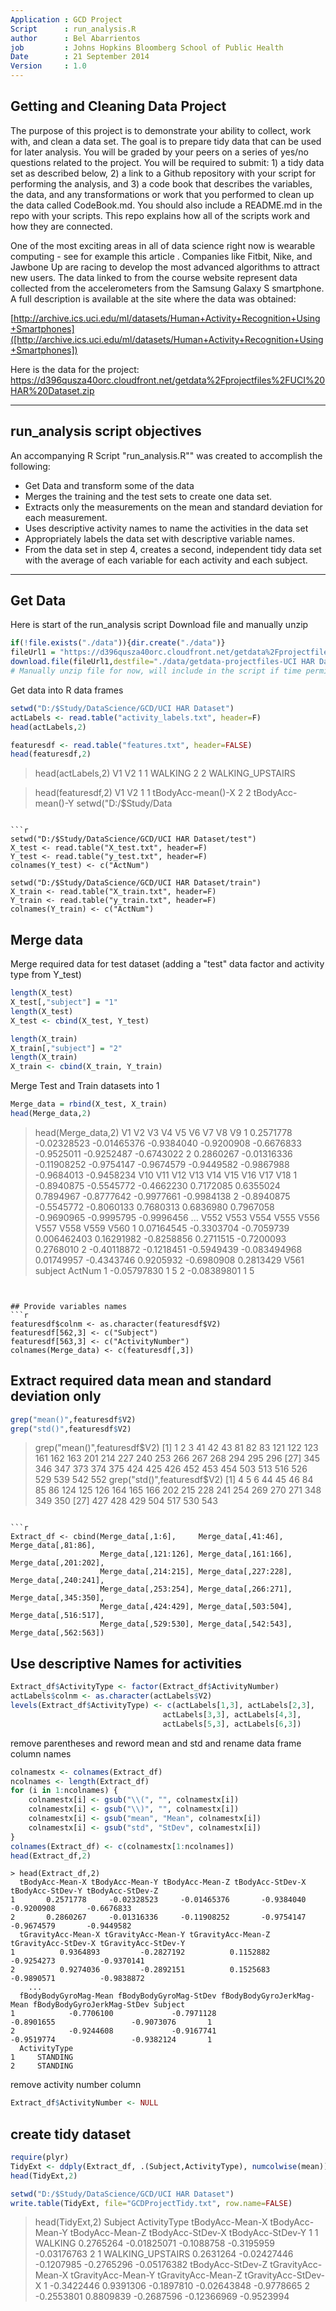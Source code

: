 ```yaml
---
Application : GCD Project
Script      : run_analysis.R
author      : Bel Abarrientos 
job         : Johns Hopkins Bloomberg School of Public Health
Date        : 21 September 2014
Version     : 1.0
---
```


## Getting and Cleaning Data Project

The purpose of this project is to demonstrate your ability to collect, work with, and clean a data set. The goal is to prepare tidy data that can be used for later analysis. You will be graded by your peers on a series of yes/no questions related to the project. You will be required to submit: 1) a tidy data set as described below, 2) a link to a Github repository with your script for performing the analysis, and 3) a code book that describes the variables, the data, and any transformations or work that you performed to clean up the data called CodeBook.md. You should also include a README.md in the repo with your scripts. This repo explains how all of the scripts work and how they are connected.  

One of the most exciting areas in all of data science right now is wearable computing - see for example this article . Companies like Fitbit, Nike, and Jawbone Up are racing to develop the most advanced algorithms to attract new users. The data linked to from the course website represent data collected from the accelerometers from the Samsung Galaxy S smartphone. A full description is available at the site where the data was obtained: 


[http://archive.ics.uci.edu/ml/datasets/Human+Activity+Recognition+Using+Smartphones]([http://archive.ics.uci.edu/ml/datasets/Human+Activity+Recognition+Using+Smartphones]) 

Here is  the data for the project: 
https://d396qusza40orc.cloudfront.net/getdata%2Fprojectfiles%2FUCI%20HAR%20Dataset.zip 

---

## run_analysis script objectives 

An accompanying R Script "run_analysis.R"" was created to accomplish the following:
- Get Data and transform some of the data
- Merges the training and the test sets to create one data set.
- Extracts only the measurements on the mean and standard deviation for each measurement. 
- Uses descriptive activity names to name the activities in the data set
- Appropriately labels the data set with descriptive variable names. 
- From the data set in step 4, creates a second, independent tidy data set with the average of each variable for each activity and each subject.

---

## Get Data 
Here is start of the run_analysis script
Download file and manually unzip

```r
if(!file.exists("./data")){dir.create("./data")}
fileUrl1 = "https://d396qusza40orc.cloudfront.net/getdata%2Fprojectfiles%2FUCI%20HAR%20Dataset.zip"
download.file(fileUrl1,destfile="./data/getdata-projectfiles-UCI HAR Dataset.zip",method="curl")
# Manually unzip file for now, will include in the script if time permits

```

Get data into R data frames
```r
setwd("D:/$Study/DataScience/GCD/UCI HAR Dataset")
actLabels <- read.table("activity_labels.txt", header=F)
head(actLabels,2)

featuresdf <- read.table("features.txt", header=FALSE)
head(featuresdf,2)

```
> head(actLabels,2)
  V1               V2
1  1          WALKING
2  2 WALKING_UPSTAIRS

> head(featuresdf,2)
  V1                V2
1  1 tBodyAcc-mean()-X
2  2 tBodyAcc-mean()-Y
> setwd("D:/$Study/Data
```

```r
setwd("D:/$Study/DataScience/GCD/UCI HAR Dataset/test")
X_test <- read.table("X_test.txt", header=F)
Y_test <- read.table("y_test.txt", header=F)
colnames(Y_test) <- c("ActNum")

setwd("D:/$Study/DataScience/GCD/UCI HAR Dataset/train")
X_train <- read.table("X_train.txt", header=F)
Y_train <- read.table("y_train.txt", header=F)
colnames(Y_train) <- c("ActNum")
```

## Merge data
Merge required data for test dataset (adding a "test" data factor and activity type from Y_test)

```r
length(X_test)
X_test[,"subject"] = "1"
length(X_test)
X_test <- cbind(X_test, Y_test)

length(X_train)
X_train[,"subject"] = "2"
length(X_train)
X_train <- cbind(X_train, Y_train)
```

Merge Test and Train datasets into 1
```r
Merge_data = rbind(X_test, X_train)
head(Merge_data,2)

```

> head(Merge_data,2)
         V1          V2          V3         V4         V5         V6         V7         V8         V9
1 0.2571778 -0.02328523 -0.01465376 -0.9384040 -0.9200908 -0.6676833 -0.9525011 -0.9252487 -0.6743022
2 0.2860267 -0.01316336 -0.11908252 -0.9754147 -0.9674579 -0.9449582 -0.9867988 -0.9684013 -0.9458234
         V10        V11        V12       V13       V14       V15        V16        V17        V18
1 -0.8940875 -0.5545772 -0.4662230 0.7172085 0.6355024 0.7894967 -0.8777642 -0.9977661 -0.9984138
2 -0.8940875 -0.5545772 -0.8060133 0.7680313 0.6836980 0.7967058 -0.9690965 -0.9995795 -0.9996456
 ...
         V552       V553       V554         V555       V556       V557      V558       V559      V560
1  0.07164545 -0.3303704 -0.7059739  0.006462403 0.16291982 -0.8258856 0.2711515 -0.7200093 0.2768010
2 -0.40118872 -0.1218451 -0.5949439 -0.083494968 0.01749957 -0.4343746 0.9205932 -0.6980908 0.2813429
         V561 subject ActNum
1 -0.05797830       1      5
2 -0.08389801       1      5

```


## Provide variables names 
```r
featuresdf$colnm <- as.character(featuresdf$V2)
featuresdf[562,3] <- c("Subject")
featuresdf[563,3] <- c("ActivityNumber")
colnames(Merge_data) <- c(featuresdf[,3])
```

## Extract required data mean and standard deviation only
```r
grep("mean()",featuresdf$V2)
grep("std()",featuresdf$V2)

```
> grep("mean()",featuresdf$V2)
 [1]   1   2   3  41  42  43  81  82  83 121 122 123 161 162 163 201 214 227 240 253 266 267 268 294 295 296
[27] 345 346 347 373 374 375 424 425 426 452 453 454 503 513 516 526 529 539 542 552
> grep("std()",featuresdf$V2)
 [1]   4   5   6  44  45  46  84  85  86 124 125 126 164 165 166 202 215 228 241 254 269 270 271 348 349 350
[27] 427 428 429 504 517 530 543
```

```r
Extract_df <- cbind(Merge_data[,1:6],     Merge_data[,41:46],   Merge_data[,81:86], 
                    Merge_data[,121:126], Merge_data[,161:166], Merge_data[,201:202], 
                    Merge_data[,214:215], Merge_data[,227:228], Merge_data[,240:241], 
                    Merge_data[,253:254], Merge_data[,266:271], Merge_data[,345:350], 
                    Merge_data[,424:429], Merge_data[,503:504], Merge_data[,516:517], 
                    Merge_data[,529:530], Merge_data[,542:543], Merge_data[,562:563])
```

## Use descriptive Names for activities
```r
Extract_df$ActivityType <- factor(Extract_df$ActivityNumber) 
actLabels$colnm <- as.character(actLabels$V2)
levels(Extract_df$ActivityType) <- c(actLabels[1,3], actLabels[2,3],
                                  actLabels[3,3], actLabels[4,3], 
                                  actLabels[5,3], actLabels[6,3])
```

remove parentheses and reword mean and std and rename data frame column names
```r
colnamestx <- colnames(Extract_df)
ncolnames <- length(Extract_df)
for (i in 1:ncolnames) {
    colnamestx[i] <- gsub("\\(", "", colnamestx[i])
    colnamestx[i] <- gsub("\\)", "", colnamestx[i])
    colnamestx[i] <- gsub("mean", "Mean", colnamestx[i])
    colnamestx[i] <- gsub("std", "StDev", colnamestx[i])
}
colnames(Extract_df) <- c(colnamestx[1:ncolnames])
head(Extract_df,2)

```

```
> head(Extract_df,2)
  tBodyAcc-Mean-X tBodyAcc-Mean-Y tBodyAcc-Mean-Z tBodyAcc-StDev-X tBodyAcc-StDev-Y tBodyAcc-StDev-Z
1       0.2571778     -0.02328523     -0.01465376       -0.9384040       -0.9200908       -0.6676833
2       0.2860267     -0.01316336     -0.11908252       -0.9754147       -0.9674579       -0.9449582
  tGravityAcc-Mean-X tGravityAcc-Mean-Y tGravityAcc-Mean-Z tGravityAcc-StDev-X tGravityAcc-StDev-Y
1          0.9364893         -0.2827192          0.1152882          -0.9254273          -0.9370141
2          0.9274036         -0.2892151          0.1525683          -0.9890571          -0.9838872
    ...     
  fBodyBodyGyroMag-Mean fBodyBodyGyroMag-StDev fBodyBodyGyroJerkMag-Mean fBodyBodyGyroJerkMag-StDev Subject
1            -0.7706100             -0.7971128                -0.8901655                 -0.9073076       1
2            -0.9244608             -0.9167741                -0.9519774                 -0.9382124       1
  ActivityType
1     STANDING
2     STANDING

```

remove activity number column
```r
Extract_df$ActivityNumber <- NULL
```

## create tidy dataset
```r
require(plyr) 
TidyExt <- ddply(Extract_df, .(Subject,ActivityType), numcolwise(mean))
head(TidyExt,2)

setwd("D:/$Study/DataScience/GCD/UCI HAR Dataset")
write.table(TidyExt, file="GCDProjectTidy.txt", row.name=FALSE)

```
> head(TidyExt,2)
  Subject     ActivityType tBodyAcc-Mean-X tBodyAcc-Mean-Y tBodyAcc-Mean-Z tBodyAcc-StDev-X tBodyAcc-StDev-Y
1       1          WALKING       0.2765264     -0.01825071      -0.1088758       -0.3195959      -0.03176763
2       1 WALKING_UPSTAIRS       0.2631264     -0.02427446      -0.1207985       -0.2765296      -0.05176382
  tBodyAcc-StDev-Z tGravityAcc-Mean-X tGravityAcc-Mean-Y tGravityAcc-Mean-Z tGravityAcc-StDev-X
1       -0.3422446          0.9391306         -0.1897810        -0.02643848          -0.9778665
2       -0.2553801          0.8809839         -0.2687596        -0.12366969          -0.9523994
```
